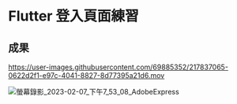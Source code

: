 # Flutter 登入頁面練習

## 成果
https://user-images.githubusercontent.com/69885352/217837065-0622d2f1-e97c-4041-8827-8d77395a21d6.mov

![螢幕錄影_2023-02-07_下午7_53_08_AdobeExpress](https://user-images.githubusercontent.com/69885352/217838862-d30b5c81-3d21-4c3a-8a03-f3fb6c825ff0.gif)
